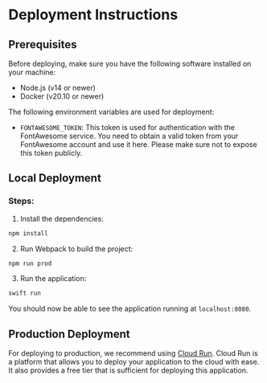 # Deployment Instructions

## Prerequisites

Before deploying, make sure you have the following software installed on your machine:

- Node.js (v14 or newer)
- Docker (v20.10 or newer)

The following environment variables are used for deployment:

- `FONTAWESOME_TOKEN`: This token is used for authentication with the FontAwesome service. You need to obtain a valid token from your FontAwesome account and use it here. Please make sure not to expose this token publicly.

## Local Deployment

### Steps:

1. Install the dependencies:

```bash
npm install
```

2. Run Webpack to build the project:

```bash
npm run prod
```

3. Run the application:

```bash
swift run
```

You should now be able to see the application running at `localhost:8080`.

## Production Deployment

For deploying to production, we recommend using [Cloud Run](https://cloud.google.com/run). Cloud Run is a platform that allows you to deploy your application to the cloud with ease. It also provides a free tier that is sufficient for deploying this application.

